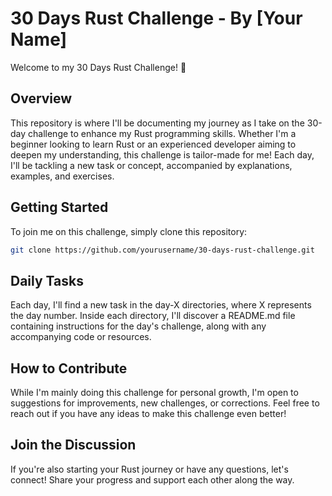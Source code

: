 # 30 Days Rust Challenge - By [Your Name]

Welcome to my 30 Days Rust Challenge! 🦀

## Overview

This repository is where I'll be documenting my journey as I take on the 30-day challenge to enhance my Rust programming skills. Whether I'm a beginner looking to learn Rust or an experienced developer aiming to deepen my understanding, this challenge is tailor-made for me! Each day, I'll be tackling a new task or concept, accompanied by explanations, examples, and exercises.

## Getting Started

To join me on this challenge, simply clone this repository:

```bash
git clone https://github.com/yourusername/30-days-rust-challenge.git
```

## Daily Tasks
Each day, I'll find a new task in the day-X directories, where X represents the day number. Inside each directory, I'll discover a README.md file containing instructions for the day's challenge, along with any accompanying code or resources.

## How to Contribute
While I'm mainly doing this challenge for personal growth, I'm open to suggestions for improvements, new challenges, or corrections. Feel free to reach out if you have any ideas to make this challenge even better!

## Join the Discussion
If you're also starting your Rust journey or have any questions, let's connect! Share your progress and support each other along the way.

